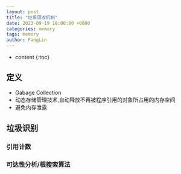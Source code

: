 ```yaml
---
layout: post
title: "垃圾回收机制"
date: 2023-09-19 18:00:00 +0800
categories: memory
tags: memory
author: FangLin
---
```


* content
{:toc}

## 定义

- Gabage Collection
- 动态存储管理技术,自动释放不再被程序引用的对象所占用的内存空间
- 避免内存泄露

## 垃圾识别

### 引用计数

### 可达性分析/根搜索算法
